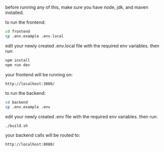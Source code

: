 before running any of this, make sure you have node, jdk, and maven installed.

to run the frontend:

```bash
cd frontend
cp .env.example .env.local
```

edit your newly created .env.local file with the required env variables. then run:

```bash
npm install
npm run dev
```

your frontend will be running on:

```bash
http://localhost:3000/
```

to run the backend:

```bash
cd backend
cp .env.example .env
```

edit your newly created .env file with the required env variables. then run:

```bash:
./build.sh
```

your backend calls will be routed to:

```bash
http://localhost:8080/
```
